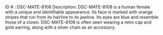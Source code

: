 ID # : DSC-MATE-8108
Description: DSC-MATE-8108 is a human female with a unique and identifiable appearance. Its face is marked with orange stripes that run from its hairline to its jawline. Its eyes are blue and resemble those of a clown. DSC-MATE-8108 is often seen wearing a retro cap and gold earring, along with a silver chain as an accessory.